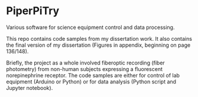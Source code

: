 # PiperPiTry
Various software for science equipment control and data processing.

This repo contains code samples from my dissertation work. It also contains the final version of my dissertation (Figures in appendix, beginning on page 136/148).

Briefly, the project as a whole involved fiberoptic recording (fiber photometry) from non-human subjects expressing a fluorescent norepinephrine receptor. The code samples are either for control of lab equipment (Arduino or Python) or for data analysis (Python script and Jupyter notebook).
